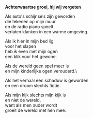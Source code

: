 <!--
title: Achterwaartse groei, hij wij vergeten
categories: nederlands, poems
-->
**Achterwaartse groei, hij wij vergeten**


Als auto's schijnsels zijn geworden\
die tekenen op mijn muur\
en de radio piano speelt\
verlaten klanken in een warme omgeving.

Als ik hier in mijn bed lig\
voor het slapen\
heb ik even met mijn ogen\
een blik voor het gewone.

Als de wereld geen spel meer is\
en mijn kinderlijke ogen verouderd.\

Als het verhaal een schaduw is geworden\
en een droom slechts fictie.

Als mijn kijk slechts mijn kijk is\
en niet de wereld,\
want als men ouder wordt\
groeit de wereld met hen mee.

